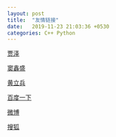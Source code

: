 ```yaml
---
layout: post
title:  "友情链接"
date:   2019-11-23 21:03:36 +0530
categories: C++ Python
---
```

[贾泽][贾泽]

[窦鑫盛][窦鑫盛]

[黄立兵][黄立兵]

[百度一下][百度一下]

[微博][微博]

[搜狐][搜狐]

[百度一下]: https://www.baidu.com

[微博]: https://www.weibo.com

[搜狐]:   https://www.sohu.com

[贾泽]:  https://www.jiaze.chat

[窦鑫盛]:  https://www.lancelot.chat

[黄立兵]: https://www.jovilhlb.top
